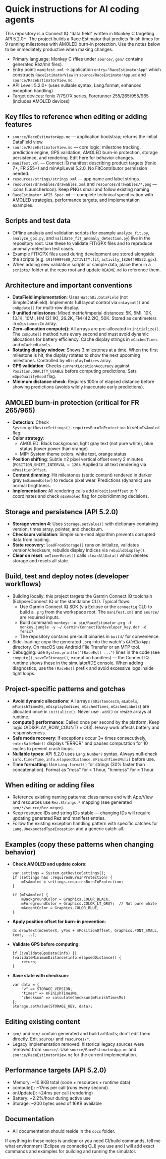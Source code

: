 <!-- Copilot / AI agent instructions for the Race Estimator repository -->

# Quick instructions for AI coding agents

This repository is a Connect IQ "data field" written in Monkey C targeting API 5.2.0+. The project builds a Race Estimator that predicts finish times for 9 running milestones with AMOLED burn-in protection. Use the notes below to be immediately productive when making changes.

- Primary language: Monkey C (files under `source/`, `gen/` contains generated Rez/mir files).
- Entry point: `manifest.xml` -> application `entry="RaceEstimatorApp"` which constructs `RaceEstimatorView` in `source/RaceEstimatorApp.mc` and `source/RaceEstimatorView.mc`.
- API Level: 5.2.0+ (uses nullable syntax, Lang.format, enhanced exception handling)
- Target devices: fenix 7/7S/7X series, Forerunner 255/265/955/965 (includes AMOLED devices)

## Key files to reference when editing or adding features

- `source/RaceEstimatorApp.mc` — application bootstrap; returns the initial DataField view.
- `source/RaceEstimatorView.mc` — core logic: milestone tracking, prediction engine, GPS validation, AMOLED burn-in protection, storage persistence, and rendering. Edit here for behavior changes.
- `manifest.xml` — Connect IQ manifest describing product targets (fenix 7+, FR 255+) and minApiLevel 5.2.0. No FitContributor permission needed.
- `resources/strings/strings.xml` — app name and label strings.
- `resources/drawables/drawables.xml` and `resources/drawables/*.png` — icons (LauncherIcon). Keep PNGs small and follow existing naming.
- `RaceEstimator_API5_Spec.md` — complete technical specification with AMOLED strategies, performance targets, and implementation examples.

## Scripts and test data

- Offline analysis and validation scripts (for example `analyze_fit.py`, `analyze_gpx.py`, and `validate_fit_anomaly_detection.py`) live in the repository root. Use these to validate FIT/GPX files and to reproduce anomaly-detection test cases.
- Example FIT/GPX files used during development are stored alongside the scripts (e.g. `19149997680_ACTIVITY.fit`, `activity_18264498522.gpx`).
- When adding new validation scripts or sample data, place them in a `scripts/` folder at the repo root and update `README.md` to reference them.

## Architecture and important conventions

- **DataField implementation**: Uses `WatchUi.DataField` (not SimpleDataField). Implements full layout control via `onLayout()` and `onUpdate()` for multi-row display.
- **9 unified milestones**: Mixed metric/imperial distances: 5K, 5MI, 10K, 13.1K, 10MI, HM (21.1K), 26.2K, FM (42.2K), 50K. Stored as centimeters in `mDistancesCm` array.
- **Zero-allocation compute()**: All arrays are pre-allocated in `initialize()`. The `compute()` method runs every second and must avoid dynamic allocations for battery efficiency. Cache display strings in `mCachedTimes` and `mCachedLabels`.
- **Rotating display window**: Shows 3 milestones at a time. When the first milestone is hit, the display rotates to show the next upcoming milestones. Controlled by `mDisplayIndices` array.
- **GPS validation**: Checks `currentLocationAccuracy` against `Position.QUALITY_USABLE` before computing predictions. Sets `mGpsQualityGood` flag.
- **Minimum distance check**: Requires 100m of elapsed distance before showing predictions (avoids wildly inaccurate early predictions).

## AMOLED burn-in protection (critical for FR 265/965)

- **Detection**: Check `System.getDeviceSettings().requiresBurnInProtection` to set `mIsAmoled` flag.
- **Color strategy**:
  - AMOLED: Black background, light gray text (not pure white), blue status (lower power than orange)
  - MIP: System theme colors, white text, orange status
- **Position shifting**: Subtle ±2 pixel vertical offset every 2 minutes (`POSITION_SHIFT_INTERVAL = 120`). Applied to all text rendering via `mPositionOffset`.
- **Content dimming**: Hit milestones (static content) rendered in darker gray (`mDimmedColor`) to reduce pixel wear. Predictions (dynamic) use normal brightness.
- **Implementation**: All rendering calls add `mPositionOffset` to Y coordinates and check `mIsAmoled` flag for color/dimming decisions.

## Storage and persistence (API 5.2.0)

- **Storage version 4**: Uses `Storage.setValue()` with dictionary containing version, times array, pointer, and checksum.
- **Checksum validation**: Simple sum-mod algorithm prevents corrupted data from loading.
- **State recovery**: `loadFromStorage()` runs on initialize, validates version/checksum, rebuilds display indices via `rebuildDisplay()`.
- **Clear on reset**: `onTimerReset()` calls `clearAllData()` which deletes storage and resets all state.

## Build, test and deploy notes (developer workflows)

- Building locally: this project targets the Garmin Connect IQ toolchain (Eclipse/Connect IQ or the standalone CLI). Typical flows:
  - Use Garmin Connect IQ SDK (via Eclipse or the `connectiq` CLI) to build a `.prg` from the workspace root. The `manifest.xml` and `source/` are required inputs.
  - Build command: `monkeyc -o bin/RaceEstimator.prg -f monkey.jungle -y ~/.Garmin/ConnectIQ/developer_key.der -d fenix7`
  - The repository contains pre-built binaries in `build/` for convenience.
- Side-loading: copy the generated `.prg` into the watch's `GARMIN/Apps` directory. On macOS use Android File Transfer or an MTP tool.
- Debugging: use `System.println("[RaceEst] ...")` lines in the code (see `compute()`, `saveToStorage()`, exception handlers) — the Connect IQ runtime shows these in the simulator/IDE console. When adding diagnostics, use the `[RaceEst]` prefix and avoid excessive logs inside tight loops.

## Project-specific patterns and gotchas

- **Avoid dynamic allocations**: All arrays (`mDistancesCm`, `mLabels`, `mFinishTimesMs`, `mDisplayIndices`, `mCachedTimes`, `mCachedLabels`) are allocated once in `initialize()`. Never use `.add()` or resize arrays at runtime.
- **compute() performance**: Called once per second by the platform. Keep logic O(DISPLAY_ROW_COUNT) = O(3). Heavy work affects battery and responsiveness.
- **Safe mode recovery**: If exceptions occur 3+ times consecutively, `enterSafeMode()` displays "ERROR" and pauses computation for 10 cycles to prevent crash loops.
- **Nullable types**: API 5.2.0 uses `Lang.Number?` syntax. Always null-check `info.timerTime`, `info.elapsedDistance`, `mFinishTimesMs[i]` before use.
- **Time formatting**: Use `Lang.format()` for strings (30% faster than concatenation). Format as "m:ss" for < 1 hour, "h:mm:ss" for ≥ 1 hour.

## When editing or adding files

- Reference existing naming patterns: class names end with App/View and resources use `Rez.Strings.*` mapping (see generated `gen/*/source/Rez.mcgen`).
- Keep resource IDs and string IDs stable — changing IDs will require updating generated Rez and manifest entries.
- Follow the existing exception handling pattern with specific catches for `Lang.UnexpectedTypeException` and a generic catch-all.

## Examples (copy these patterns when changing behavior)

- **Check AMOLED and update colors**:

  ```monkeyc
  var settings = System.getDeviceSettings();
  if (settings has :requiresBurnInProtection) {
      mIsAmoled = settings.requiresBurnInProtection;
  }

  if (mIsAmoled) {
      mBackgroundColor = Graphics.COLOR_BLACK;
      mForegroundColor = Graphics.COLOR_LT_GRAY;  // Not pure white
      mAccentColor = Graphics.COLOR_BLUE;
  }
  ```

- **Apply position offset for burn-in prevention**:

  ```monkeyc
  dc.drawText(mCenterX, yPos + mPositionOffset, Graphics.FONT_SMALL, text, ...);
  ```

- **Validate GPS before computing**:

  ```monkeyc
  if (!validateGpsData(info) || !validateMinimumDistance(info.elapsedDistance)) {
      return;
  }
  ```

- **Save state with checksum**:

  ```monkeyc
  var data = {
      "v" => STORAGE_VERSION,
      "times" => mFinishTimesMs,
      "checksum" => calculateChecksum(mFinishTimesMs)
  };
  Storage.setValue(STORAGE_KEY, data);
  ```

## Editing existing content

- `gen/` and `bin/` contain generated and build artifacts; don't edit them directly. Edit `source/` and `resources/*`.
- Legacy implementation removed: historical legacy sources were removed from `source/`. Use `source/RaceEstimatorApp.mc` and `source/RaceEstimatorView.mc` for the current implementation.

## Performance targets (API 5.2.0)

- Memory: ~10.9KB total (code + resources + runtime data)
- compute(): ~17ms per call (runs every second)
- onUpdate(): ~24ms per call (rendering)
- Battery: ~2.2%/hour during active use
- Storage: ~200 bytes used of 16KB available

## Documentation
- All documentation should reside in the `docs` folder.

If anything in these notes is unclear or you need CI/build commands, tell me what environment (Eclipse vs connectiq CLI) you use and I will add exact commands and examples for building and running the simulator.